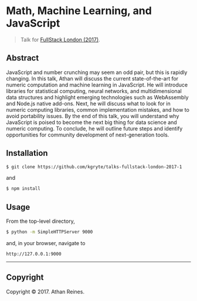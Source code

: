 # Math, Machine Learning, and JavaScript

> Talk for [FullStack London (2017)][fullstack-london-2017].


## Abstract

JavaScript and number crunching may seem an odd pair, but this is rapidly changing. In this talk, Athan will discuss the current state-of-the-art for numeric computation and machine learning in JavaScript. He will introduce libraries for statistical computing, neural networks, and multidimensional data structures and highlight emerging technologies such as WebAssembly and Node.js native add-ons. Next, he will discuss what to look for in numeric computing libraries, common implementation mistakes, and how to avoid portability issues. By the end of this talk, you will understand why JavaScript is poised to become the next big thing for data science and numeric computing. To conclude, he will outline future steps and identify opportunities for community development of next-generation tools.


## Installation

``` bash
$ git clone https://github.com/kgryte/talks-fullstack-london-2017-1
```

and

``` bash
$ npm install
```


## Usage

From the top-level directory,

``` bash
$ python -m SimpleHTTPServer 9000
```

and, in your browser, navigate to

```
http://127.0.0.1:9000
```


---

## Copyright

Copyright &copy; 2017. Athan Reines.


[fullstack-london-2017]: https://skillsmatter.com/conferences/8264-fullstack-2017-the-conference-on-javascript-node-and-internet-of-things
